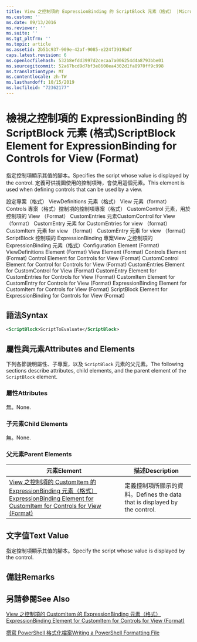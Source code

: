 ```yaml
---
title: View 之控制項的 ExpressionBinding 的 ScriptBlock 元素（格式） |Microsoft Docs
ms.custom: ''
ms.date: 09/13/2016
ms.reviewer: ''
ms.suite: ''
ms.tgt_pltfrm: ''
ms.topic: article
ms.assetid: 2b51c937-909e-42af-9085-e224f3919bdf
caps.latest.revision: 6
ms.openlocfilehash: 532b8efdd3997d2cecaa7a006254d4a8793bbe01
ms.sourcegitcommit: 52a67bcd9d7bf3e8600ea4302d1fa8970ff9c998
ms.translationtype: MT
ms.contentlocale: zh-TW
ms.lasthandoff: 10/15/2019
ms.locfileid: "72362177"
---
```

# <a name="scriptblock-element-for-expressionbinding-for-controls-for-view-format"></a><span data-ttu-id="64307-102">檢視之控制項的 ExpressionBinding 的 ScriptBlock 元素 (格式)</span><span class="sxs-lookup"><span data-stu-id="64307-102">ScriptBlock Element for ExpressionBinding for Controls for View (Format)</span></span>

<span data-ttu-id="64307-103">指定控制項顯示其值的腳本。</span><span class="sxs-lookup"><span data-stu-id="64307-103">Specifies the script whose value is displayed by the control.</span></span> <span data-ttu-id="64307-104">定義可供視圖使用的控制項時，會使用這個元素。</span><span class="sxs-lookup"><span data-stu-id="64307-104">This element is used when defining controls that can be used by a view.</span></span>

<span data-ttu-id="64307-105">設定專案（格式） ViewDefinitions 元素（格式） View 元素（format） Controls 專案（格式）控制項的控制項專案（格式） CustomControl 元素，用於控制項的 View （Format） CustomEntries 元素CustomControl for View （format） CustomEntry 元素 for CustomEntries for view （format） CustomItem 元素 for view （format） CustomEntry 元素 for view （format） ScriptBlock 控制項的 ExpressionBinding 專案View 之控制項的 ExpressionBinding 元素（格式）</span><span class="sxs-lookup"><span data-stu-id="64307-105">Configuration Element (Format) ViewDefinitions Element (Format) View Element (Format) Controls Element (Format) Control Element for Controls for View (Format) CustomControl Element for Control for Controls for View (Format) CustomEntries Element for CustomControl for View (Format) CustomEntry Element for CustomEntries for Controls for View (Format) CustomItem Element for CustomEntry for Controls for View (Format) ExpressionBinding Element for CustomItem for Controls for View (Format) ScriptBlock Element for ExpressionBinding for Controls for View (Format)</span></span>

## <a name="syntax"></a><span data-ttu-id="64307-106">語法</span><span class="sxs-lookup"><span data-stu-id="64307-106">Syntax</span></span>

```xml
<ScriptBlock>ScriptToEvaluate</ScriptBlock>
```

## <a name="attributes-and-elements"></a><span data-ttu-id="64307-107">屬性與元素</span><span class="sxs-lookup"><span data-stu-id="64307-107">Attributes and Elements</span></span>

<span data-ttu-id="64307-108">下列各節說明屬性、子專案，以及 `ScriptBlock` 元素的父元素。</span><span class="sxs-lookup"><span data-stu-id="64307-108">The following sections describe attributes, child elements, and the parent element of the `ScriptBlock` element.</span></span>

### <a name="attributes"></a><span data-ttu-id="64307-109">屬性</span><span class="sxs-lookup"><span data-stu-id="64307-109">Attributes</span></span>

<span data-ttu-id="64307-110">無。</span><span class="sxs-lookup"><span data-stu-id="64307-110">None.</span></span>

### <a name="child-elements"></a><span data-ttu-id="64307-111">子元素</span><span class="sxs-lookup"><span data-stu-id="64307-111">Child Elements</span></span>

<span data-ttu-id="64307-112">無。</span><span class="sxs-lookup"><span data-stu-id="64307-112">None.</span></span>

### <a name="parent-elements"></a><span data-ttu-id="64307-113">父元素</span><span class="sxs-lookup"><span data-stu-id="64307-113">Parent Elements</span></span>

|<span data-ttu-id="64307-114">元素</span><span class="sxs-lookup"><span data-stu-id="64307-114">Element</span></span>|<span data-ttu-id="64307-115">描述</span><span class="sxs-lookup"><span data-stu-id="64307-115">Description</span></span>|
|-------------|-----------------|
|[<span data-ttu-id="64307-116">View 之控制項的 CustomItem 的 ExpressionBinding 元素（格式）</span><span class="sxs-lookup"><span data-stu-id="64307-116">ExpressionBinding Element for CustomItem for Controls for View (Format)</span></span>](./expressionbinding-element-for-customitem-for-controls-for-view-format.md)|<span data-ttu-id="64307-117">定義控制項所顯示的資料。</span><span class="sxs-lookup"><span data-stu-id="64307-117">Defines the data that is displayed by the control.</span></span>|

## <a name="text-value"></a><span data-ttu-id="64307-118">文字值</span><span class="sxs-lookup"><span data-stu-id="64307-118">Text Value</span></span>

<span data-ttu-id="64307-119">指定控制項顯示其值的腳本。</span><span class="sxs-lookup"><span data-stu-id="64307-119">Specify the script whose value is displayed by the control.</span></span>

## <a name="remarks"></a><span data-ttu-id="64307-120">備註</span><span class="sxs-lookup"><span data-stu-id="64307-120">Remarks</span></span>

## <a name="see-also"></a><span data-ttu-id="64307-121">另請參閱</span><span class="sxs-lookup"><span data-stu-id="64307-121">See Also</span></span>

[<span data-ttu-id="64307-122">View 之控制項的 CustomItem 的 ExpressionBinding 元素（格式）</span><span class="sxs-lookup"><span data-stu-id="64307-122">ExpressionBinding Element for CustomItem for Controls for View (Format)</span></span>](./expressionbinding-element-for-customitem-for-controls-for-view-format.md)

[<span data-ttu-id="64307-123">撰寫 PowerShell 格式化檔案</span><span class="sxs-lookup"><span data-stu-id="64307-123">Writing a PowerShell Formatting File</span></span>](./writing-a-powershell-formatting-file.md)
